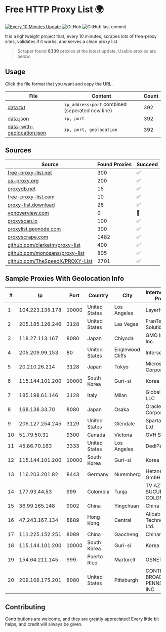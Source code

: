 
# Free HTTP Proxy List 🌍

[![Every 10 Minutes Update](https://github.com/mertguvencli/http-proxy-list/actions/workflows/main.yml/badge.svg?branch=main)](https://github.com/mertguvencli/http-proxy-list/actions/workflows/main.yml)
![GitHub](https://img.shields.io/github/license/mertguvencli/http-proxy-list)
![GitHub last commit](https://img.shields.io/github/last-commit/mertguvencli/http-proxy-list)

It is a lightweight project that, every 10 minutes, scrapes lots of free-proxy sites, validates if it works, and serves a clean proxy list.


> Scraper found **6339** proxies at the latest update. Usable proxies are below.

## Usage

Click the file format that you want and copy the URL.


|File|Content|Count|
|----|-------|-----|
|[data.txt](https://raw.githubusercontent.com/mertguvencli/http-proxy-list/main/proxy-list/data.txt)|`ip_address:port` combined (seperated new line)|392|
|[data.json](https://raw.githubusercontent.com/mertguvencli/http-proxy-list/main/proxy-list/data.json)|`ip, port`|392|
|[data-with-geolocation.json](https://raw.githubusercontent.com/mertguvencli/http-proxy-list/main/proxy-list/data-with-geolocation.json)|`ip, port, geolocation`|392|

## Sources

|Source|Found Proxies|Succeed|
|------|-------------|-------|
|[free-proxy-list.net](https://free-proxy-list.net)|300|✅|
|[us-proxy.org](https://www.us-proxy.org)|200|✅|
|[proxydb.net](http://proxydb.net)|15|✅|
|[free-proxy-list.com](https://free-proxy-list.com/?page=&port=&type%5B%5D=http&type%5B%5D=https&up_time=0&search=Search)|10|✅|
|[proxy-list.download](https://www.proxy-list.download/HTTP)|26|✅|
|[vpnoverview.com](https://vpnoverview.com/privacy/anonymous-browsing/free-proxy-servers)|0|🚫|
|[proxyscan.io](https://www.proxyscan.io)|100|✅|
|[proxylist.geonode.com](https://proxylist.geonode.com/api/proxy-list?limit=300&page=1&sort_by=lastChecked&sort_type=desc&protocols=http,https)|300|✅|
|[proxyscrape.com](https://api.proxyscrape.com/v2/?request=displayproxies&protocol=http&timeout=10000&country=all&ssl=all&anonymity=all)|1482|✅|
|[github.com/clarketm/proxy-list](https://raw.githubusercontent.com/clarketm/proxy-list/master/proxy-list-raw.txt)|400|✅|
|[github.com/monosans/proxy-list](https://raw.githubusercontent.com/monosans/proxy-list/main/proxies/http.txt)|805|✅|
|[github.com/TheSpeedX/PROXY-List](https://raw.githubusercontent.com/TheSpeedX/PROXY-List/master/http.txt)|2701|✅|


## Sample Proxies With Geolocation Info

|#|Ip|Port|Country|City|Internet Service Provider|
|-|--|----|-------|----|-------------------------|
|1|104.223.135.178|10000|United States|Los Angeles|LayerHost|
|2|205.185.126.246|3128|United States|Las Vegas|FranTech Solutions|
|3|118.27.113.167|8080|Japan|Chiyoda|GMO Internet, Inc.|
|4|205.209.99.153|80|United States|Englewood Cliffs|Interserver, Inc|
|5|20.210.26.214|3128|Japan|Tokyo|Microsoft Corporation|
|6|115.144.101.200|10000|South Korea|Guri-si|Korea Telecom|
|7|185.198.61.146|3128|Italy|Milan|Global Router LLC|
|8|168.138.33.70|8080|Japan|Osaka|Oracle Corporation|
|9|206.127.254.245|3129|United States|Glendale|Spartan Host Ltd|
|10|51.79.50.31|9300|Canada|Victoria|OVH SAS|
|11|45.86.70.163|3333|United States|Los Angeles|DediPath|
|12|115.144.101.200|10000|South Korea|Guri-si|Korea Telecom|
|13|116.203.201.82|8443|Germany|Nuremberg|Hetzner Online GmbH|
|14|177.93.44.53|999|Colombia|Tunja|TV AZTECA SUCURSAL COLOMBIA|
|15|36.99.165.148|9002|China|Yingchuan|China Telecom|
|16|47.243.167.134|8889|Hong Kong|Central|Alibaba (US) Technology Co., Ltd.|
|17|111.225.152.251|8089|China|Gaocheng|Chinanet|
|18|115.144.101.200|10000|South Korea|Guri-si|Korea Telecom|
|19|154.64.211.145|999|Puerto Rico|Martorell|OSNET Wireless|
|20|209.166.175.201|8080|United States|Pittsburgh|CONTINENTAL BROADBAND PENNSYLVANIA, INC.|



## Contributing

Contributions are welcome, and they are greatly appreciated! Every
little bit helps, and credit will always be given.

